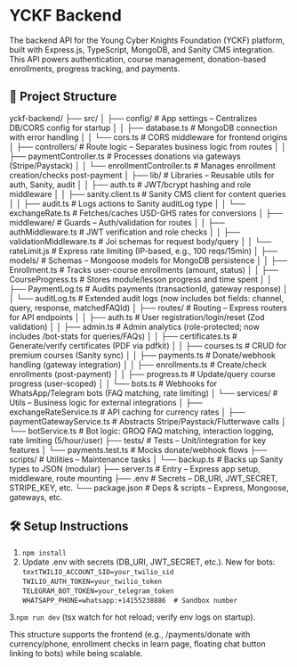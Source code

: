 # YCKF Backend

The backend API for the Young Cyber Knights Foundation (YCKF) platform, built with Express.js, TypeScript, MongoDB, and Sanity CMS integration. This API powers authentication, course management, donation-based enrollments, progress tracking, and payments.

## 📁 Project Structure

yckf-backend/
├── src/
│   ├── config/          # App settings – Centralizes DB/CORS config for startup
│   │   ├── database.ts  # MongoDB connection with error handling
│   │   └── cors.ts      # CORS middleware for frontend origins
│   ├── controllers/     # Route logic – Separates business logic from routes
│   │   ├── paymentController.ts  # Processes donations via gateways (Stripe/Paystack)
│   │   └── enrollmentController.ts  # Manages enrollment creation/checks post-payment
│   ├── lib/             # Libraries – Reusable utils for auth, Sanity, audit
│   │   ├── auth.ts      # JWT/bcrypt hashing and role middleware
│   │   ├── sanity.client.ts    # Sanity CMS client for content queries
│   │   ├── audit.ts     # Logs actions to Sanity auditLog type
│   │   └── exchangeRate.ts  # Fetches/caches USD-GHS rates for conversions
│   ├── middleware/      # Guards – Auth/validation for routes
│   │   ├── authMiddleware.ts  # JWT verification and role checks
│   │   ├── validationMiddleware.ts  # Joi schemas for request body/query
│   │   └── rateLimit.js # Express rate limiting (IP-based, e.g., 100 reqs/15min)
│   ├── models/          # Schemas – Mongoose models for MongoDB persistence
│   │   ├── Enrollment.ts  # Tracks user-course enrollments (amount, status)
│   │   ├── CourseProgress.ts  # Stores module/lesson progress and time spent
│   │   ├── PaymentLog.ts  # Audits payments (transactionId, gateway response)
│   │   └── auditLog.ts  # Extended audit logs (now includes bot fields: channel, query, response, matchedFAQId)
│   ├── routes/          # Routing – Express routers for API endpoints
│   │   ├── auth.ts      # User registration/login/reset (Zod validation)
│   │   ├── admin.ts     # Admin analytics (role-protected; now includes /bot-stats for queries/FAQs)
│   │   ├── certificates.ts  # Generate/verify certificates (PDF via pdfkit)
│   │   ├── courses.ts   # CRUD for premium courses (Sanity sync)
│   │   ├── payments.ts  # Donate/webhook handling (gateway integration)
│   │   ├── enrollments.ts  # Create/check enrollments (post-payment)
│   │   ├── progress.ts  # Update/query course progress (user-scoped)
│   │   └── bots.ts      # Webhooks for WhatsApp/Telegram bots (FAQ matching, rate limiting)
│   └── services/        # Utils – Business logic for external integrations
│       ├── exchangeRateService.ts  # API caching for currency rates
│       ├── paymentGatewayService.ts  # Abstracts Stripe/Paystack/Flutterwave calls
│       └── botService.ts # Bot logic: GROQ FAQ matching, interaction logging, rate limiting (5/hour/user)
├── tests/               # Tests – Unit/integration for key features
│   └── payments.test.ts  # Mocks donate/webhook flows
├── scripts/             # Utilities – Maintenance tasks
│   └── backup.ts        # Backs up Sanity types to JSON (modular)
├── server.ts            # Entry – Express app setup, middleware, route mounting
├── .env                 # Secrets – DB_URI, JWT_SECRET, STRIPE_KEY, etc.
└── package.json         # Deps & scripts – Express, Mongoose, gateways, etc.

## 🛠️ Setup Instructions
1. `npm install`
2. Update .env with secrets (DB_URI, JWT_SECRET, etc.). New for bots:
    `textTWILIO_ACCOUNT_SID=your_twilio_sid`
    `TWILIO_AUTH_TOKEN=your_twilio_token`
    `TELEGRAM_BOT_TOKEN=your_telegram_token`
    `WHATSAPP_PHONE=whatsapp:+14155238886  # Sandbox number`

3.`npm run dev` (tsx watch for hot reload; verify env logs on startup).
 

This structure supports the frontend (e.g., /payments/donate with currency/phone, enrollment checks in learn page, floating chat button linking to bots) while being scalable.
